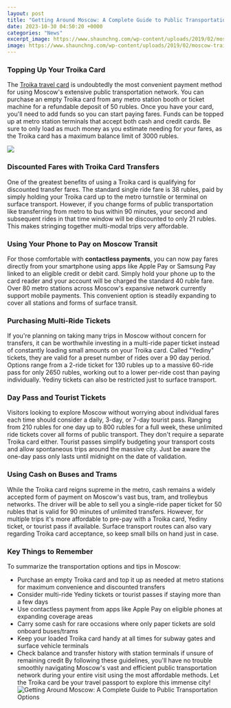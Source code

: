 ```yaml
---
layout: post
title: "Getting Around Moscow: A Complete Guide to Public Transportation Options"
date: 2023-10-30 04:50:20 +0000
categories: "News"
excerpt_image: https://www.shaunchng.com/wp-content/uploads/2019/02/moscow-trains-metro.jpg
image: https://www.shaunchng.com/wp-content/uploads/2019/02/moscow-trains-metro.jpg
---
```


### Topping Up Your Troika Card 
The [Troika travel card](https://thetopnews.github.io/page5/) is undoubtedly the most convenient payment method for using Moscow's extensive public transportation network. You can purchase an empty Troika card from any metro station booth or ticket machine for a refundable deposit of 50 rubles. Once you have your card, you'll need to add funds so you can start paying fares. Funds can be topped up at metro station terminals that accept both cash and credit cards. Be sure to only load as much money as you estimate needing for your fares, as the Troika card has a maximum balance limit of 3000 rubles. 

![](https://deih43ym53wif.cloudfront.net/komsomolskaya-subway-metro-station-moscow-russia-shutterstock_403023472_f56d1a4aa9.jpeg)
### Discounted Fares with Troika Card Transfers
One of the greatest benefits of using a Troika card is qualifying for discounted transfer fares. The standard single ride fare is 38 rubles, paid by simply holding your Troika card up to the metro turnstile or terminal on surface transport. However, if you change forms of public transportation like transferring from metro to bus within 90 minutes, your second and subsequent rides in that time window will be discounted to only 21 rubles. This makes stringing together multi-modal trips very affordable.
### Using Your Phone to Pay on Moscow Transit  
For those comfortable with **contactless payments**, you can now pay fares directly from your smartphone using apps like Apple Pay or Samsung Pay linked to an eligible credit or debit card. Simply hold your phone up to the card reader and your account will be charged the standard 40 ruble fare. Over 80 metro stations across Moscow's expansive network currently support mobile payments. This convenient option is steadily expanding to cover all stations and forms of surface transit.
### Purchasing Multi-Ride Tickets
If you're planning on taking many trips in Moscow without concern for transfers, it can be worthwhile investing in a multi-ride paper ticket instead of constantly loading small amounts on your Troika card. Called "Yediny" tickets, they are valid for a preset number of rides over a 90 day period. Options range from a 2-ride ticket for 130 rubles up to a massive 60-ride pass for only 2650 rubles, working out to a lower per-ride cost than paying individually. Yediny tickets can also be restricted just to surface transport.
### Day Pass and Tourist Tickets 
Visitors looking to explore Moscow without worrying about individual fares each time should consider a daily, 3-day, or 7-day tourist pass. Ranging from 210 rubles for one day up to 800 rubles for a full week, these unlimited ride tickets cover all forms of public transport. They don't require a separate Troika card either. Tourist passes simplify budgeting your transport costs and allow spontaneous trips around the massive city. Just be aware the one-day pass only lasts until midnight on the date of validation.
### Using Cash on Buses and Trams 
While the Troika card reigns supreme in the metro, cash remains a widely accepted form of payment on Moscow's vast bus, tram, and trolleybus networks. The driver will be able to sell you a single-ride paper ticket for 50 rubles that is valid for 90 minutes of unlimited transfers. However, for multiple trips it's more affordable to pre-pay with a Troika card, Yediny ticket, or tourist pass if available. Surface transport routes can also vary regarding Troika card acceptance, so keep small bills on hand just in case. 
### Key Things to Remember
To summarize the transportation options and tips in Moscow:
- Purchase an empty Troika card and top it up as needed at metro stations for maximum convenience and discounted transfers
- Consider multi-ride Yediny tickets or tourist passes if staying more than a few days 
- Use contactless payment from apps like Apple Pay on eligible phones at expanding coverage areas  
- Carry some cash for rare occasions where only paper tickets are sold onboard buses/trams
- Keep your loaded Troika card handy at all times for subway gates and surface vehicle terminals
- Check balance and transfer history with station terminals if unsure of remaining credit
By following these guidelines, you'll have no trouble smoothly navigating Moscow's vast and efficient public transportation network during your entire visit using the most affordable methods. Let the Troika card be your travel passport to explore this immense city!
![Getting Around Moscow: A Complete Guide to Public Transportation Options](https://www.shaunchng.com/wp-content/uploads/2019/02/moscow-trains-metro.jpg)